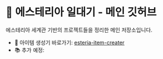 # 🌟 에스테리아 일대기 - 메인 깃허브

에스테리아 세계관 기반의 프로젝트들을 정리한 메인 저장소입니다.

- 🧰 아이템 생성기 바로가기: [esteria-item-creater](https://github.com/SKYRPG8957/esteria-item-creater)
- 📚 추가 예정: 
